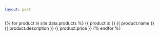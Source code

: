 ```yaml
---
layout: post
---
```

{% for product in site.data.products %}
   <product>
      <id>{{ product.id }}</id>
      <name>{{ product.name }}</name>
      <description>{{ product.description }}</description>
      <price>{{ product.price }}</price>
   </product>{% endfor %}